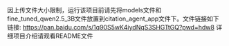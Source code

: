 因上传文件大小限制，运行该项目前请先将models文件和fine_tuned_qwen2.5_3B文件放置到citation_agent_app文件下。文件链接如下
链接: https://pan.baidu.com/s/1q90S5wK4iydNqS3SHGTtGQ?pwd=hdw8 
详细项目介绍请观看README文件
